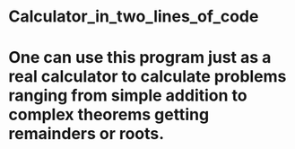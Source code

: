 # Calculator_in_two_lines_of_code
# One can use this program just as a real calculator to calculate problems ranging from simple addition to complex theorems getting remainders or roots.
